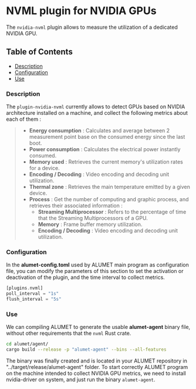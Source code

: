 # NVML plugin for NVIDIA GPUs

The `nvidia-nvml` plugin allows to measure the utilization of a dedicated NVIDIA GPU.

## Table of Contents

- [Description](#description)
- [Configuration](#configuration)
- [Use](#use)

### Description

The `plugin-nvidia-nvml` currently allows to detect GPUs based on NVIDIA architecture installed on a machine, and collect the following metrics about each of them :

> - **Energy consumption** : Calculates and average between 2 measurement point base on the consumed energy since the last boot.
> - **Power consumption** : Calculates the electrical power instantly consumed.
> - **Memory used** : Retrieves the current memory's utilization rates for a device.
> - **Encoding / Decoding** : Video encoding and decoding unit utilization.
> - **Thermal zone** : Retrieves the main temperature emitted by a given device.
> - **Process** : Get the number of computing and graphic process, and retrieves their associated information :
>   - **Streaming Multiprocessor** : Refers to the percentage of time that the Streaming Multiprocessors of a GPU.
>   - **Memory** : Frame buffer memory utilization.
>   - **Encoding / Decoding** : Video encoding and decoding unit utilization.

### Configuration

In the **alumet-config.toml** used by ALUMET main program as configuration file, you can modify the parameters of this section to set the activation or deactivation of the plugin, and the time interval to collect metrics.

```rust
[plugins.nvml]
poll_interval = "1s"
flush_interval = "5s"
```

### Use

We can compiling ALUMET to generate the usable **alumet-agent** binary file, without other requirements that the `nvml` Rust crate.

```bash
cd alumet/agent/
cargo build --release -p "alumet-agent" --bins --all-features
```

The binary was finally created and is located in your ALUMET repository in "../target/release/alumet-agent" folder. To start correctly ALUMET program on the machine intended to collect NVIDIA GPU metrics, we need to install nvidia-driver on system, and just run the binary `alumet-agent`.
